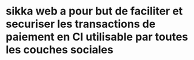 # sikka web  a pour but de faciliter et securiser les transactions de paiement  en CI utilisable par toutes les couches sociales  
